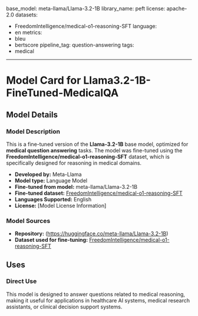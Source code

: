 base_model: meta-llama/Llama-3.2-1B
library_name: peft
license: apache-2.0
datasets:
- FreedomIntelligence/medical-o1-reasoning-SFT
language:
- en
metrics:
- bleu
- bertscore
pipeline_tag: question-answering
tags:
- medical
---
# Model Card for Llama3.2-1B-FineTuned-MedicalQA

## Model Details

### Model Description

This is a fine-tuned version of the **Llama-3.2-1B** base model, optimized for **medical question answering** tasks. The model was fine-tuned using the **FreedomIntelligence/medical-o1-reasoning-SFT** dataset, which is specifically designed for reasoning in medical domains.

- **Developed by:** Meta-Llama
- **Model type:** Language Model
- **Fine-tuned from model:** meta-llama/Llama-3.2-1B
- **Fine-tuned dataset:** [FreedomIntelligence/medical-o1-reasoning-SFT](https://huggingface.co/datasets/FreedomIntelligence/medical-o1-reasoning-SFT)
- **Languages Supported:** English
- **License:** [Model License Information]

### Model Sources

- **Repository:** (https://huggingface.co/meta-llama/Llama-3.2-1B)
- **Dataset used for fine-tuning:** [FreedomIntelligence/medical-o1-reasoning-SFT](https://huggingface.co/datasets/FreedomIntelligence/medical-o1-reasoning-SFT)

## Uses

### Direct Use

This model is designed to answer questions related to medical reasoning, making it useful for applications in healthcare AI systems, medical research assistants, or clinical decision support systems.

